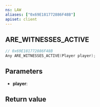 ```yaml
---
ns: LAW
aliases: ["0x69E181772886F48B"]
apiset: client
---
```

## ARE_WITNESSES_ACTIVE

```c
// 0x69E181772886F48B
Any ARE_WITNESSES_ACTIVE(Player player);
```


## Parameters
* **player**:

## Return value

